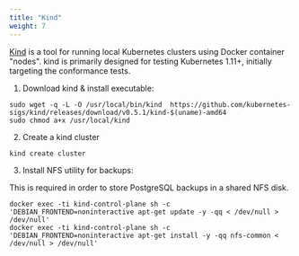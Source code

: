 ```yaml
---
title: "Kind"
weight: 7
---
```


[Kind](https://kind.sigs.k8s.io/) is a tool for running local Kubernetes clusters using Docker container "nodes".
kind is primarily designed for testing Kubernetes 1.11+, initially targeting the conformance tests.

1. Download kind & install executable:

```
sudo wget -q -L -O /usr/local/bin/kind  https://github.com/kubernetes-sigs/kind/releases/download/v0.5.1/kind-$(uname)-amd64
sudo chmod a+x /usr/local/kind
```

2. Create a kind cluster

```
kind create cluster
```

3. Install NFS utility for backups:

This is required in order to store PostgreSQL backups in a shared NFS disk.

```
docker exec -ti kind-control-plane sh -c 'DEBIAN_FRONTEND=noninteractive apt-get update -y -qq < /dev/null > /dev/null'
docker exec -ti kind-control-plane sh -c 'DEBIAN_FRONTEND=noninteractive apt-get install -y -qq nfs-common < /dev/null > /dev/null'
```
